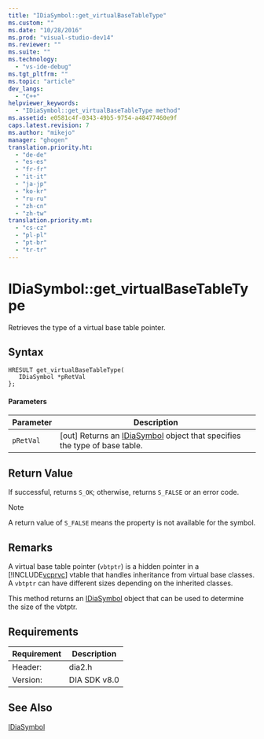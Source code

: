 ```yaml
---
title: "IDiaSymbol::get_virtualBaseTableType"
ms.custom: ""
ms.date: "10/28/2016"
ms.prod: "visual-studio-dev14"
ms.reviewer: ""
ms.suite: ""
ms.technology: 
  - "vs-ide-debug"
ms.tgt_pltfrm: ""
ms.topic: "article"
dev_langs: 
  - "C++"
helpviewer_keywords: 
  - "IDiaSymbol::get_virtualBaseTableType method"
ms.assetid: e0581c4f-0343-49b5-9754-a48477460e9f
caps.latest.revision: 7
ms.author: "mikejo"
manager: "ghogen"
translation.priority.ht: 
  - "de-de"
  - "es-es"
  - "fr-fr"
  - "it-it"
  - "ja-jp"
  - "ko-kr"
  - "ru-ru"
  - "zh-cn"
  - "zh-tw"
translation.priority.mt: 
  - "cs-cz"
  - "pl-pl"
  - "pt-br"
  - "tr-tr"
---
```

# IDiaSymbol::get_virtualBaseTableType
Retrieves the type of a virtual base table pointer.  
  
## Syntax  
  
```cpp#  
HRESULT get_virtualBaseTableType(  
   IDiaSymbol *pRetVal  
};  
```  
  
#### Parameters  
  
|Parameter|Description|  
|---------------|-----------------|  
|`pRetVal`|[out] Returns an [IDiaSymbol](../../debugger/debug-interface-access/idiasymbol.md) object that specifies the type of base table.|  
  
## Return Value  
 If successful, returns `S_OK`; otherwise, returns `S_FALSE` or an error code.  
  
> [!NOTE]
>  A return value of `S_FALSE` means the property is not available for the symbol.  
  
## Remarks  
 A virtual base table pointer (`vbtptr`) is a hidden pointer in a [!INCLUDE[vcprvc](../../code-quality/includes/vcprvc_md.md)] vtable that handles inheritance from virtual base classes. A `vbtptr` can have different sizes depending on the inherited classes.  
  
 This method returns an [IDiaSymbol](../../debugger/debug-interface-access/idiasymbol.md) object that can be used to determine the size of the vbtptr.  
  
## Requirements  
  
|Requirement|Description|  
|-----------------|-----------------|  
|Header:|dia2.h|  
|Version:|DIA SDK v8.0|  
  
## See Also  
 [IDiaSymbol](../../debugger/debug-interface-access/idiasymbol.md)